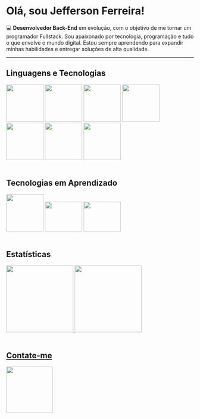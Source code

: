 <h1>Olá, sou Jefferson Ferreira!</h1>

<p>
💻 <strong>Desenvolvedor Back-End</strong> em evolução, com o objetivo de me tornar um programador Fullstack. Sou apaixonado por tecnologia, programação e tudo o que envolve o mundo digital. Estou sempre aprendendo para expandir minhas habilidades e entregar soluções de alta qualidade.
</p>

---

<div>
 <h2>Linguagens e Tecnologias</h2>
 <img width= "100px" src="https://cdn.jsdelivr.net/gh/devicons/devicon@latest/icons/javascript/javascript-original.svg" />
 <img width= "100px" src="https://cdn.jsdelivr.net/gh/devicons/devicon@latest/icons/typescript/typescript-original.svg" />
 <img width= "100px" src="https://cdn.jsdelivr.net/gh/devicons/devicon@latest/icons/nodejs/nodejs-original.svg" />
 <img width= "100px" src="https://cdn.jsdelivr.net/gh/devicons/devicon@latest/icons/express/express-original.svg" />
 <img width= "100px" src="https://cdn.jsdelivr.net/gh/devicons/devicon@latest/icons/postgresql/postgresql-original.svg" />
 <img width= "100px" src="https://cdn.jsdelivr.net/gh/devicons/devicon@latest/icons/html5/html5-original.svg" />
 <img width= "100px" src="https://cdn.jsdelivr.net/gh/devicons/devicon@latest/icons/css3/css3-original.svg" />
</div>


<br>

<div align="left">
 <h2>Tecnologias em Aprendizado</h2>
 <img width= "100px" src="https://cdn.jsdelivr.net/gh/devicons/devicon@latest/icons/java/java-original.svg" />
<img width= "100px" height= "80px" src="https://cdn.worldvectorlogo.com/logos/spring-boot-1.svg" />
 <img width= "100px" height= "80px" src="https://cdn.worldvectorlogo.com/logos/angular-icon-1.svg" />
</div>
<br>

 <div>
 <h2>Estatísticas</h2>
  
  <a href ="https://github.com/Jefferson-Matheus">
  <img height="180em" 
   src ="https://github-readme-stats.vercel.app/api?username=Jefferson-Matheus&show_icons=true&theme=tokyonight&include_all_commits=true&count_public=true"
   /> 
 <img height="180em" src="https://github-readme-stats.vercel.app/api/top-langs/?username=Jefferson-Matheus&langs_count=8&theme=tokyonight" />
</div>
<br>

<div>
 <h2>Contate-me</h2>

 <a href="https://www.linkedin.com/in/dev-jefferson-ferreira"> 
   <img width="125px" src="https://img.shields.io/badge/LinkedIn-0077B5?style=for-the-badge&logo=linkedin&logoColor=white" />
  <a/>
</div>
